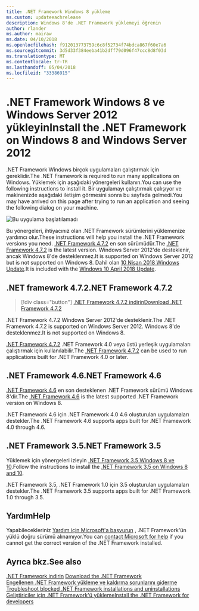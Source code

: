 ```yaml
---
title: .NET Framework Windows 8 yükleme
ms.custom: updateeachrelease
description: Windows 8'de .NET Framework yüklemeyi öğrenin
author: rlander
ms.author: mairaw
ms.date: 04/10/2018
ms.openlocfilehash: f912013773759c6c8f52734f74bdca867f60e7a6
ms.sourcegitcommit: 3d5d33f384eeba41b2dff79d096f47ccc8d8f03d
ms.translationtype: MT
ms.contentlocale: tr-TR
ms.lasthandoff: 05/04/2018
ms.locfileid: "33386915"
---
```

# <a name="install-the-net-framework-on-windows-8-and-windows-server-2012"></a><span data-ttu-id="c2cfe-103">.NET Framework Windows 8 ve Windows Server 2012 yükleyin</span><span class="sxs-lookup"><span data-stu-id="c2cfe-103">Install the .NET Framework on Windows 8 and Windows Server 2012</span></span>

<span data-ttu-id="c2cfe-104">.NET Framework Windows birçok uygulamaları çalıştırmak için gereklidir.</span><span class="sxs-lookup"><span data-stu-id="c2cfe-104">The .NET Framework is required to run many applications on Windows.</span></span> <span data-ttu-id="c2cfe-105">Yüklemek için aşağıdaki yönergeleri kullanın.</span><span class="sxs-lookup"><span data-stu-id="c2cfe-105">You can use the following instructions to install it.</span></span> <span data-ttu-id="c2cfe-106">Bir uygulamayı çalıştırmak çalışıyor ve makinenizde aşağıdaki iletişim görmesini sonra bu sayfada gelmedi.</span><span class="sxs-lookup"><span data-stu-id="c2cfe-106">You may have arrived on this page after trying to run an application and seeing the following dialog on your machine.</span></span>

![Bu uygulama başlatılamadı](./media/this-application-could-not-be-started.png)

<span data-ttu-id="c2cfe-108">Bu yönergeleri, ihtiyacınız olan .NET Framework sürümlerini yüklemenize yardımcı olur.</span><span class="sxs-lookup"><span data-stu-id="c2cfe-108">These instructions will help you install the .NET Framework versions you need.</span></span> <span data-ttu-id="c2cfe-109">[.NET Framework 4.7.2](http://go.microsoft.com/fwlink/?LinkID=863255) en son sürümüdür.</span><span class="sxs-lookup"><span data-stu-id="c2cfe-109">The [.NET Framework 4.7.2](http://go.microsoft.com/fwlink/?LinkID=863255) is the latest version.</span></span> <span data-ttu-id="c2cfe-110">Windows Server 2012'de desteklenir, ancak Windows 8'de desteklenmez.</span><span class="sxs-lookup"><span data-stu-id="c2cfe-110">It is supported on Windows Server 2012 but is not supported on Windows 8.</span></span> <span data-ttu-id="c2cfe-111">Dahil olan [10 Nisan 2018 Windows Update](https://www.microsoft.com/software-download/windows10).</span><span class="sxs-lookup"><span data-stu-id="c2cfe-111">It is included with the [Windows 10 April 2018 Update](https://www.microsoft.com/software-download/windows10).</span></span>

## <a name="net-framework-472"></a><span data-ttu-id="c2cfe-112">.NET framework 4.7.2</span><span class="sxs-lookup"><span data-stu-id="c2cfe-112">.NET Framework 4.7.2</span></span>

> [!div class="button"]
[<span data-ttu-id="c2cfe-113">.NET Framework 4.7.2 indirin</span><span class="sxs-lookup"><span data-stu-id="c2cfe-113">Download .NET Framework 4.7.2</span></span>](https://www.microsoft.com/net/download/thank-you/net472?utm_source=ms-docs&utm_medium=referral)

<span data-ttu-id="c2cfe-114">.NET Framework 4.7.2 Windows Server 2012'de desteklenir.</span><span class="sxs-lookup"><span data-stu-id="c2cfe-114">The .NET Framework 4.7.2 is supported on Windows Server 2012.</span></span> <span data-ttu-id="c2cfe-115">Windows 8'de desteklenmez.</span><span class="sxs-lookup"><span data-stu-id="c2cfe-115">It is not supported on Windows 8.</span></span>

<span data-ttu-id="c2cfe-116">[.NET Framework 4.7.2](http://go.microsoft.com/fwlink/?LinkID=863255) .NET Framework 4.0 veya üstü yerleşik uygulamaları çalıştırmak için kullanılabilir.</span><span class="sxs-lookup"><span data-stu-id="c2cfe-116">The [.NET Framework 4.7.2](http://go.microsoft.com/fwlink/?LinkID=863255) can be used to run applications built for .NET Framework 4.0 or later.</span></span>

## <a name="net-framework-46"></a><span data-ttu-id="c2cfe-117">.NET Framework 4.6</span><span class="sxs-lookup"><span data-stu-id="c2cfe-117">.NET Framework 4.6</span></span>

<span data-ttu-id="c2cfe-118">[.NET Framework 4.6](https://www.microsoft.com/en-us/download/details.aspx?id=48130) en son desteklenen .NET Framework sürümü Windows 8'dir.</span><span class="sxs-lookup"><span data-stu-id="c2cfe-118">The [.NET Framework 4.6](https://www.microsoft.com/en-us/download/details.aspx?id=48130) is the latest supported .NET Framework version on Windows 8.</span></span>

<span data-ttu-id="c2cfe-119">.NET Framework 4.6 için .NET Framework 4.0 4.6 oluşturulan uygulamaları destekler.</span><span class="sxs-lookup"><span data-stu-id="c2cfe-119">The .NET Framework 4.6 supports apps built for .NET Framework 4.0 through 4.6.</span></span>

## <a name="net-framework-35"></a><span data-ttu-id="c2cfe-120">.NET Framework 3.5</span><span class="sxs-lookup"><span data-stu-id="c2cfe-120">.NET Framework 3.5</span></span>

<span data-ttu-id="c2cfe-121">Yüklemek için yönergeleri izleyin [.NET Framework 3.5 Windows 8 ve 10](dotnet-35-windows-10.md).</span><span class="sxs-lookup"><span data-stu-id="c2cfe-121">Follow the instructions to install the [.NET Framework 3.5 on Windows 8 and 10](dotnet-35-windows-10.md).</span></span>

<span data-ttu-id="c2cfe-122">.NET Framework 3.5, .NET Framework 1.0 için 3.5 oluşturulan uygulamaları destekler.</span><span class="sxs-lookup"><span data-stu-id="c2cfe-122">The .NET Framework 3.5 supports apps built for .NET Framework 1.0 through 3.5.</span></span>

## <a name="help"></a><span data-ttu-id="c2cfe-123">Yardım</span><span class="sxs-lookup"><span data-stu-id="c2cfe-123">Help</span></span>

<span data-ttu-id="c2cfe-124">Yapabilecekleriniz [Yardım için Microsoft'a başvurun](mailto:dotnet-install-help@service.microsoft.com?subject=Install-Help) , .NET Framework'ün yüklü doğru sürümü alınamıyor.</span><span class="sxs-lookup"><span data-stu-id="c2cfe-124">You can [contact Microsoft for help](mailto:dotnet-install-help@service.microsoft.com?subject=Install-Help) if you cannot get the correct version of the .NET Framework installed.</span></span>

## <a name="see-also"></a><span data-ttu-id="c2cfe-125">Ayrıca bkz.</span><span class="sxs-lookup"><span data-stu-id="c2cfe-125">See also</span></span>

<span data-ttu-id="c2cfe-126">[.NET Framework indirin](https://www.microsoft.com/net/download/framework?utm_source=ms-docs&utm_medium=referral) </span><span class="sxs-lookup"><span data-stu-id="c2cfe-126">[Download the .NET Framework](https://www.microsoft.com/net/download/framework?utm_source=ms-docs&utm_medium=referral) </span></span>  
<span data-ttu-id="c2cfe-127">[Engellenen .NET Framework yükleme ve kaldırma sorunlarını giderme](troubleshoot-blocked-installations-and-uninstallations.md) </span><span class="sxs-lookup"><span data-stu-id="c2cfe-127">[Troubleshoot blocked .NET Framework installations and uninstallations](troubleshoot-blocked-installations-and-uninstallations.md) </span></span>  
[<span data-ttu-id="c2cfe-128">Geliştiriciler için .NET Framework'ü yükleme</span><span class="sxs-lookup"><span data-stu-id="c2cfe-128">Install the .NET Framework for developers</span></span>](guide-for-developers.md)
